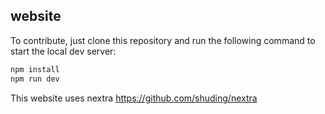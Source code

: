 ## website

To contribute, just clone this repository and run the following command to start the local dev server:

```bash
npm install
npm run dev
```

This website uses nextra https://github.com/shuding/nextra
